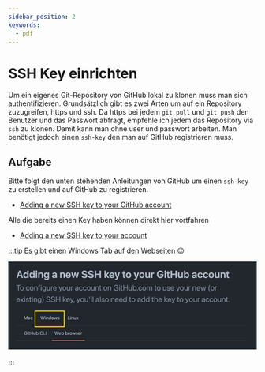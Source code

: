 ```yaml
---
sidebar_position: 2
keywords:
  - pdf
---
```


# SSH Key einrichten

Um ein eigenes Git-Repository von GitHub lokal zu klonen muss man sich
authentifizieren. Grundsätzlich gibt es zwei Arten um auf ein Repository
zuzugreifen, https und ssh. Da https bei jedem `git pull` und `git push` den
Benutzer und das Passwort abfragt, empfehle ich jedem das Repository via `ssh`
zu klonen. Damit kann man ohne user und passwort arbeiten. Man benötigt jedoch
einen `ssh-key` den man auf GitHub registrieren muss.

## Aufgabe

Bitte folgt den unten stehenden Anleitungen von GitHub um einen `ssh-key` zu erstellen und
auf GitHub zu registrieren.

- [Adding a new SSH key to your GitHub account](https://docs.github.com/en/authentication/connecting-to-github-with-ssh/adding-a-new-ssh-key-to-your-github-account)

Alle die bereits einen Key haben können direkt hier vortfahren

- [Adding a new SSH key to your account](https://docs.github.com/en/authentication/connecting-to-github-with-ssh/adding-a-new-ssh-key-to-your-github-account#adding-a-new-ssh-key-to-your-account)

:::tip Es gibt einen Windows Tab auf den Webseiten 😉

![generate-ssh-key-windows](images/generate-ssh-key-windows.png)

:::
